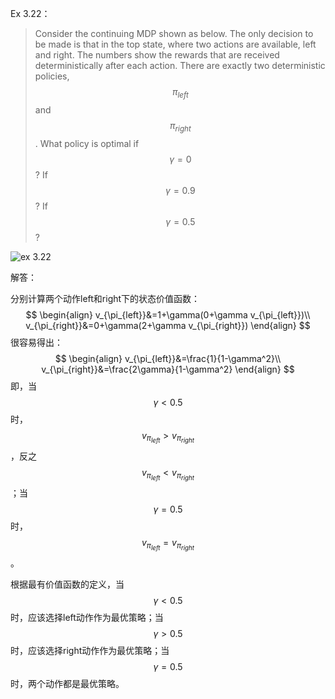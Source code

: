 Ex 3.22：

> Consider the continuing MDP shown as below. The only decision to be made is that in the top state, where two actions are available, left and right. The numbers show the rewards that are received deterministically after each action. There are exactly two deterministic policies, $$\pi_{left}$$ and $$\pi_{right}$$. What policy is optimal if $$\gamma=0$$? If $$\gamma=0.9$$? If $$\gamma=0.5$$?

![ex 3.22](https://raw.githubusercontent.com/subaochen/subaochen.github.io/master/images/rl/mdp/ex-3.22.png)

解答：

分别计算两个动作left和right下的状态价值函数：
$$
\begin{align}
v_{\pi_{left}}&=1+\gamma(0+\gamma v_{\pi_{left}})\\
v_{\pi_{right}}&=0+\gamma(2+\gamma v_{\pi_{right}})
\end{align}
$$
很容易得出：
$$
\begin{align}
v_{\pi_{left}}&=\frac{1}{1-\gamma^2}\\
v_{\pi_{right}}&=\frac{2\gamma}{1-\gamma^2}
\end{align}
$$
即，当$$\gamma<0.5$$时，$$v_{\pi_{left}} > v_{\pi_{right}}$$，反之$$v_{\pi_{left}} < v_{\pi_{right}}$$；当$$\gamma=0.5$$时，$$v_{\pi_{left}} = v_{\pi_{right}}$$。

根据最有价值函数的定义，当$$\gamma<0.5$$时，应该选择left动作作为最优策略；当$$\gamma>0.5$$时，应该选择right动作作为最优策略；当$$\gamma=0.5$$时，两个动作都是最优策略。